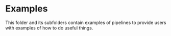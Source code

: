 Examples
========

This folder and its subfolders contain examples of pipelines to provide
users with examples of how to do useful things.


